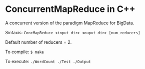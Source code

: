 # ConcurrentMapReduce in C++
A concurrent version of the paradigm MapReduce for BigData.

Sintaxis: `ConcMapReduce <input dir> <ouput dir> [num_reducers]`

Default number of reducers = 2.

To compile:
`$ make`

To execute:
`./WordCount ./Test ./Output`
